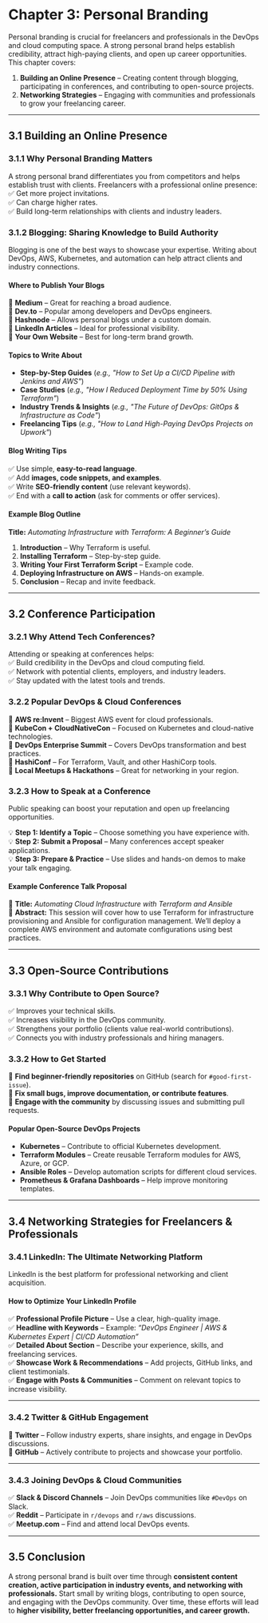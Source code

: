 # **Chapter 3: Personal Branding**  

Personal branding is crucial for freelancers and professionals in the DevOps and cloud computing space. A strong personal brand helps establish credibility, attract high-paying clients, and open up career opportunities. This chapter covers:  

1. **Building an Online Presence** – Creating content through blogging, participating in conferences, and contributing to open-source projects.  
2. **Networking Strategies** – Engaging with communities and professionals to grow your freelancing career.  

---  

## **3.1 Building an Online Presence**  

### **3.1.1 Why Personal Branding Matters**  
A strong personal brand differentiates you from competitors and helps establish trust with clients. Freelancers with a professional online presence:  
✅ Get more project invitations.  
✅ Can charge higher rates.  
✅ Build long-term relationships with clients and industry leaders.  

### **3.1.2 Blogging: Sharing Knowledge to Build Authority**  

Blogging is one of the best ways to showcase your expertise. Writing about DevOps, AWS, Kubernetes, and automation can help attract clients and industry connections.  

#### **Where to Publish Your Blogs**  
📌 **Medium** – Great for reaching a broad audience.  
📌 **Dev.to** – Popular among developers and DevOps engineers.  
📌 **Hashnode** – Allows personal blogs under a custom domain.  
📌 **LinkedIn Articles** – Ideal for professional visibility.  
📌 **Your Own Website** – Best for long-term brand growth.  

#### **Topics to Write About**  
- **Step-by-Step Guides** (*e.g., "How to Set Up a CI/CD Pipeline with Jenkins and AWS"*)  
- **Case Studies** (*e.g., "How I Reduced Deployment Time by 50% Using Terraform"*)  
- **Industry Trends & Insights** (*e.g., "The Future of DevOps: GitOps & Infrastructure as Code"*)  
- **Freelancing Tips** (*e.g., "How to Land High-Paying DevOps Projects on Upwork"*)  

#### **Blog Writing Tips**  
✅ Use simple, **easy-to-read language**.  
✅ Add **images, code snippets, and examples**.  
✅ Write **SEO-friendly content** (use relevant keywords).  
✅ End with a **call to action** (ask for comments or offer services).  

#### **Example Blog Outline**  
**Title:** *Automating Infrastructure with Terraform: A Beginner’s Guide*  

1. **Introduction** – Why Terraform is useful.  
2. **Installing Terraform** – Step-by-step guide.  
3. **Writing Your First Terraform Script** – Example code.  
4. **Deploying Infrastructure on AWS** – Hands-on example.  
5. **Conclusion** – Recap and invite feedback.  

---

## **3.2 Conference Participation**  

### **3.2.1 Why Attend Tech Conferences?**  
Attending or speaking at conferences helps:  
✅ Build credibility in the DevOps and cloud computing field.  
✅ Network with potential clients, employers, and industry leaders.  
✅ Stay updated with the latest tools and trends.  

### **3.2.2 Popular DevOps & Cloud Conferences**  
📌 **AWS re:Invent** – Biggest AWS event for cloud professionals.  
📌 **KubeCon + CloudNativeCon** – Focused on Kubernetes and cloud-native technologies.  
📌 **DevOps Enterprise Summit** – Covers DevOps transformation and best practices.  
📌 **HashiConf** – For Terraform, Vault, and other HashiCorp tools.  
📌 **Local Meetups & Hackathons** – Great for networking in your region.  

### **3.2.3 How to Speak at a Conference**  
Public speaking can boost your reputation and open up freelancing opportunities.  

💡 **Step 1: Identify a Topic** – Choose something you have experience with.  
💡 **Step 2: Submit a Proposal** – Many conferences accept speaker applications.  
💡 **Step 3: Prepare & Practice** – Use slides and hands-on demos to make your talk engaging.  

#### **Example Conference Talk Proposal**  
📌 **Title:** *Automating Cloud Infrastructure with Terraform and Ansible*  
📌 **Abstract:** This session will cover how to use Terraform for infrastructure provisioning and Ansible for configuration management. We’ll deploy a complete AWS environment and automate configurations using best practices.  

---

## **3.3 Open-Source Contributions**  

### **3.3.1 Why Contribute to Open Source?**  
✅ Improves your technical skills.  
✅ Increases visibility in the DevOps community.  
✅ Strengthens your portfolio (clients value real-world contributions).  
✅ Connects you with industry professionals and hiring managers.  

### **3.3.2 How to Get Started**  
📌 **Find beginner-friendly repositories** on GitHub (search for `#good-first-issue`).  
📌 **Fix small bugs, improve documentation, or contribute features**.  
📌 **Engage with the community** by discussing issues and submitting pull requests.  

#### **Popular Open-Source DevOps Projects**  
- **Kubernetes** – Contribute to official Kubernetes development.  
- **Terraform Modules** – Create reusable Terraform modules for AWS, Azure, or GCP.  
- **Ansible Roles** – Develop automation scripts for different cloud services.  
- **Prometheus & Grafana Dashboards** – Help improve monitoring templates.  

---

## **3.4 Networking Strategies for Freelancers & Professionals**  

### **3.4.1 LinkedIn: The Ultimate Networking Platform**  
LinkedIn is the best platform for professional networking and client acquisition.  

#### **How to Optimize Your LinkedIn Profile**  
✅ **Professional Profile Picture** – Use a clear, high-quality image.  
✅ **Headline with Keywords** – Example: *“DevOps Engineer | AWS & Kubernetes Expert | CI/CD Automation”*  
✅ **Detailed About Section** – Describe your experience, skills, and freelancing services.  
✅ **Showcase Work & Recommendations** – Add projects, GitHub links, and client testimonials.  
✅ **Engage with Posts & Communities** – Comment on relevant topics to increase visibility.  

---

### **3.4.2 Twitter & GitHub Engagement**  
📌 **Twitter** – Follow industry experts, share insights, and engage in DevOps discussions.  
📌 **GitHub** – Actively contribute to projects and showcase your portfolio.  

---

### **3.4.3 Joining DevOps & Cloud Communities**  
✅ **Slack & Discord Channels** – Join DevOps communities like `#DevOps` on Slack.  
✅ **Reddit** – Participate in `r/devops` and `r/aws` discussions.  
✅ **Meetup.com** – Find and attend local DevOps events.  

---

## **3.5 Conclusion**  

A strong personal brand is built over time through **consistent content creation, active participation in industry events, and networking with professionals.** Start small by writing blogs, contributing to open source, and engaging with the DevOps community. Over time, these efforts will lead to **higher visibility, better freelancing opportunities, and career growth.**  
